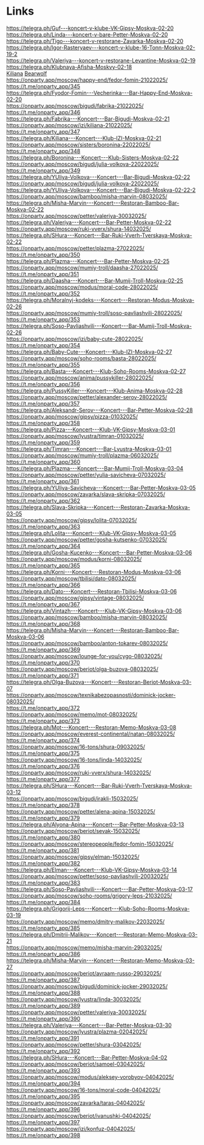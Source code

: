 
# Links
<a href="https://telegra.ph/Guf---koncert-v-klube-VK-Gipsy-Moskva-02-20" target="_blank">https://telegra.ph/Guf---koncert-v-klube-VK-Gipsy-Moskva-02-20</a><br>
<a href="https://telegra.ph/Linda---koncert-v-bare-Petter-Moskva-02-20" target="_blank">https://telegra.ph/Linda---koncert-v-bare-Petter-Moskva-02-20</a><br>
<a href="https://telegra.ph/Tigo---koncert-v-restorane-Zavarka-Moskva-02-20" target="_blank">https://telegra.ph/Tigo---koncert-v-restorane-Zavarka-Moskva-02-20</a><br>
<a href="https://telegra.ph/Igor-Rasteryaev---koncert-v-klube-16-Tonn-Moskva-02-19-2" target="_blank">https://telegra.ph/Igor-Rasteryaev---koncert-v-klube-16-Tonn-Moskva-02-19-2</a><br>
<a href="https://telegra.ph/Valeriya---koncert-v-restorane-Levantine-Moskva-02-19" target="_blank">https://telegra.ph/Valeriya---koncert-v-restorane-Levantine-Moskva-02-19</a><br>
<a href="https://telegra.ph/Klubnaya-Afisha-Moskvy-02-18" target="_blank">https://telegra.ph/Klubnaya-Afisha-Moskvy-02-18</a><br>
<a href="https://onparty.app/artist/kiliana/" target="_blank">Kiliana</a> <a href="https://onparty.app/artist/bearwolf/" target="_blank">Bearwolf</a><br>
<a href="https://onparty.app/moscow/happy-end/fedor-fomin-21022025/" target="_blank">https://onparty.app/moscow/happy-end/fedor-fomin-21022025/</a><br>
    <a href="https://t.me/onparty_app/345" target="_blank">https://t.me/onparty_app/345</a><br>
    <a href="https://telegra.ph/Fyodor-Fomin---Vecherinka---Bar-Happy-End-Moskva-02-20" target="_blank">https://telegra.ph/Fyodor-Fomin---Vecherinka---Bar-Happy-End-Moskva-02-20</a><br>
    <a href="https://onparty.app/moscow/bigudi/fabrika-21022025/" target="_blank">https://onparty.app/moscow/bigudi/fabrika-21022025/</a><br>
    <a href="https://t.me/onparty_app/346" target="_blank">https://t.me/onparty_app/346</a><br>
    <a href="https://telegra.ph/Fabrika---Koncert---Bar-Bigudi-Moskva-02-21" target="_blank">https://telegra.ph/Fabrika---Koncert---Bar-Bigudi-Moskva-02-21</a><br>
    <a href="https://onparty.app/moscow/izi/kiliana-21022025/" target="_blank">https://onparty.app/moscow/izi/kiliana-21022025/</a><br>
    <a href="https://t.me/onparty_app/347" target="_blank">https://t.me/onparty_app/347</a><br>
    <a href="https://telegra.ph/Kiliana---Koncert---Klub-IZI-Moskva-02-21" target="_blank">https://telegra.ph/Kiliana---Koncert---Klub-IZI-Moskva-02-21</a><br>
    <a href="https://onparty.app/moscow/sisters/boronina-22022025/" target="_blank">https://onparty.app/moscow/sisters/boronina-22022025/</a><br>
    <a href="https://t.me/onparty_app/348" target="_blank">https://t.me/onparty_app/348</a><br>
    <a href="https://telegra.ph/Boronina---Koncert---Klub-Sisters-Moskva-02-22" target="_blank">https://telegra.ph/Boronina---Koncert---Klub-Sisters-Moskva-02-22</a><br>
    <a href="https://onparty.app/moscow/bigudi/julia-volkova-22022025/" target="_blank">https://onparty.app/moscow/bigudi/julia-volkova-22022025/</a><br>
    <a href="https://t.me/onparty_app/349" target="_blank">https://t.me/onparty_app/349</a><br>
    <a href="https://telegra.ph/YUliya-Volkova---Koncert---Bar-Bigudi-Moskva-02-22" target="_blank">https://telegra.ph/YUliya-Volkova---Koncert---Bar-Bigudi-Moskva-02-22</a><br>
    <a href="https://onparty.app/moscow/bigudi/julia-volkova-22022025/" target="_blank">https://onparty.app/moscow/bigudi/julia-volkova-22022025/</a><br>
    <a href="https://telegra.ph/YUliya-Volkova---Koncert---Bar-Bigudi-Moskva-02-22-2" target="_blank">https://telegra.ph/YUliya-Volkova---Koncert---Bar-Bigudi-Moskva-02-22-2</a><br>
    <a href="https://onparty.app/moscow/bamboo/misha-marvin-08032025/" target="_blank">https://onparty.app/moscow/bamboo/misha-marvin-08032025/</a><br>
    <a href="https://telegra.ph/Misha-Marvin---Koncert---Restoran-Bamboo-Bar-Moskva-02-22" target="_blank">https://telegra.ph/Misha-Marvin---Koncert---Restoran-Bamboo-Bar-Moskva-02-22</a><br>
    <a href="https://onparty.app/moscow/petter/valeriya-30032025/" target="_blank">https://onparty.app/moscow/petter/valeriya-30032025/</a><br>
    <a href="https://telegra.ph/Valeriya---Koncert---Bar-Petter-Moskva-02-22" target="_blank">https://telegra.ph/Valeriya---Koncert---Bar-Petter-Moskva-02-22</a><br>
    <a href="https://onparty.app/moscow/ruki-vverx/shura-14032025/" target="_blank">https://onparty.app/moscow/ruki-vverx/shura-14032025/</a><br>
    <a href="https://telegra.ph/SHura---Koncert---Bar-Ruki-Vverh-Tverskaya-Moskva-02-22" target="_blank">https://telegra.ph/SHura---Koncert---Bar-Ruki-Vverh-Tverskaya-Moskva-02-22</a><br>
    <a href="https://onparty.app/moscow/petter/plazma-27022025/" target="_blank">https://onparty.app/moscow/petter/plazma-27022025/</a><br>
    <a href="https://t.me/onparty_app/350" target="_blank">https://t.me/onparty_app/350</a><br>
    <a href="https://telegra.ph/Plazma---Koncert---Bar-Petter-Moskva-02-25" target="_blank">https://telegra.ph/Plazma---Koncert---Bar-Petter-Moskva-02-25</a><br>
    <a href="https://onparty.app/moscow/mumiy-troll/daasha-27022025/" target="_blank">https://onparty.app/moscow/mumiy-troll/daasha-27022025/</a><br>
    <a href="https://t.me/onparty_app/351" target="_blank">https://t.me/onparty_app/351</a><br>
    <a href="https://telegra.ph/Daasha---Koncert---Bar-Mumij-Troll-Moskva-02-25" target="_blank">https://telegra.ph/Daasha---Koncert---Bar-Mumij-Troll-Moskva-02-25</a><br>
    <a href="https://onparty.app/moscow/modus/moral-code-28022025/" target="_blank">https://onparty.app/moscow/modus/moral-code-28022025/</a><br>
    <a href="https://t.me/onparty_app/352" target="_blank">https://t.me/onparty_app/352</a><br>
    <a href="https://telegra.ph/Moralnyj-kodeks---Koncert---Restoran-Modus-Moskva-02-26" target="_blank">https://telegra.ph/Moralnyj-kodeks---Koncert---Restoran-Modus-Moskva-02-26</a><br>
    <a href="https://onparty.app/moscow/mumiy-troll/soso-pavliashvili-28022025/" target="_blank">https://onparty.app/moscow/mumiy-troll/soso-pavliashvili-28022025/</a><br>
    <a href="https://t.me/onparty_app/353" target="_blank">https://t.me/onparty_app/353</a><br>
    <a href="https://telegra.ph/Soso-Pavliashvili---Koncert---Bar-Mumij-Troll-Moskva-02-26" target="_blank">https://telegra.ph/Soso-Pavliashvili---Koncert---Bar-Mumij-Troll-Moskva-02-26</a><br>
    <a href="https://onparty.app/moscow/izi/baby-cute-28022025/" target="_blank">https://onparty.app/moscow/izi/baby-cute-28022025/</a><br>
    <a href="https://t.me/onparty_app/354" target="_blank">https://t.me/onparty_app/354</a><br>
    <a href="https://telegra.ph/Baby-Cute---Koncert---Klub-IZI-Moskva-02-27" target="_blank">https://telegra.ph/Baby-Cute---Koncert---Klub-IZI-Moskva-02-27</a><br>
    <a href="https://onparty.app/moscow/soho-rooms/basta-28022025/" target="_blank">https://onparty.app/moscow/soho-rooms/basta-28022025/</a><br>
    <a href="https://t.me/onparty_app/355" target="_blank">https://t.me/onparty_app/355</a><br>
    <a href="https://telegra.ph/Basta---Koncert---Klub-Soho-Rooms-Moskva-02-27" target="_blank">https://telegra.ph/Basta---Koncert---Klub-Soho-Rooms-Moskva-02-27</a><br>
    <a href="https://onparty.app/moscow/anima/pussykiller-28022025/" target="_blank">https://onparty.app/moscow/anima/pussykiller-28022025/</a><br>
    <a href="https://t.me/onparty_app/356" target="_blank">https://t.me/onparty_app/356</a><br>
    <a href="https://telegra.ph/PussyKiller---Koncert---Klub-Anima-Moskva-02-28" target="_blank">https://telegra.ph/PussyKiller---Koncert---Klub-Anima-Moskva-02-28</a><br>
    <a href="https://onparty.app/moscow/petter/alexander-serov-28022025/" target="_blank">https://onparty.app/moscow/petter/alexander-serov-28022025/</a><br>
    <a href="https://t.me/onparty_app/357" target="_blank">https://t.me/onparty_app/357</a><br>
    <a href="https://telegra.ph/Aleksandr-Serov---Koncert---Bar-Petter-Moskva-02-28" target="_blank">https://telegra.ph/Aleksandr-Serov---Koncert---Bar-Petter-Moskva-02-28</a><br>
    <a href="https://onparty.app/moscow/gipsy/pizza-01032025/" target="_blank">https://onparty.app/moscow/gipsy/pizza-01032025/</a><br>
    <a href="https://t.me/onparty_app/358" target="_blank">https://t.me/onparty_app/358</a><br>
    <a href="https://telegra.ph/Pizza---Koncert---Klub-VK-Gipsy-Moskva-03-01" target="_blank">https://telegra.ph/Pizza---Koncert---Klub-VK-Gipsy-Moskva-03-01</a><br>
    <a href="https://onparty.app/moscow/lyustra/timran-01032025/" target="_blank">https://onparty.app/moscow/lyustra/timran-01032025/</a><br>
    <a href="https://t.me/onparty_app/359" target="_blank">https://t.me/onparty_app/359</a><br>
    <a href="https://telegra.ph/Timran---Koncert---Bar-Lyustra-Moskva-03-01" target="_blank">https://telegra.ph/Timran---Koncert---Bar-Lyustra-Moskva-03-01</a><br>
    <a href="https://onparty.app/moscow/mumiy-troll/plazma-06032025/" target="_blank">https://onparty.app/moscow/mumiy-troll/plazma-06032025/</a><br>
    <a href="https://t.me/onparty_app/360" target="_blank">https://t.me/onparty_app/360</a><br>
    <a href="https://telegra.ph/Plazma---Koncert---Bar-Mumij-Troll-Moskva-03-04" target="_blank">https://telegra.ph/Plazma---Koncert---Bar-Mumij-Troll-Moskva-03-04</a><br>
    <a href="https://onparty.app/moscow/petter/yulia-savicheva-07032025/" target="_blank">https://onparty.app/moscow/petter/yulia-savicheva-07032025/</a><br>
    <a href="https://t.me/onparty_app/361" target="_blank">https://t.me/onparty_app/361</a><br>
    <a href="https://telegra.ph/YUliya-Savicheva---Koncert---Bar-Petter-Moskva-03-05" target="_blank">https://telegra.ph/YUliya-Savicheva---Koncert---Bar-Petter-Moskva-03-05</a><br>
    <a href="https://onparty.app/moscow/zavarka/slava-skripka-07032025/" target="_blank">https://onparty.app/moscow/zavarka/slava-skripka-07032025/</a><br>
    <a href="https://t.me/onparty_app/362" target="_blank">https://t.me/onparty_app/362</a><br>
    <a href="https://telegra.ph/Slava-Skripka---Koncert---Restoran-Zavarka-Moskva-03-05" target="_blank">https://telegra.ph/Slava-Skripka---Koncert---Restoran-Zavarka-Moskva-03-05</a><br>
    <a href="https://onparty.app/moscow/gipsy/lolita-07032025/" target="_blank">https://onparty.app/moscow/gipsy/lolita-07032025/</a><br>
    <a href="https://t.me/onparty_app/363" target="_blank">https://t.me/onparty_app/363</a><br>
    <a href="https://telegra.ph/Lolita---Koncert---Klub-VK-Gipsy-Moskva-03-05" target="_blank">https://telegra.ph/Lolita---Koncert---Klub-VK-Gipsy-Moskva-03-05</a><br>
    <a href="https://onparty.app/moscow/petter/gosha-kutsenko-07032025/" target="_blank">https://onparty.app/moscow/petter/gosha-kutsenko-07032025/</a><br>
    <a href="https://t.me/onparty_app/364" target="_blank">https://t.me/onparty_app/364</a><br>
    <a href="https://telegra.ph/Gosha-Kucenko---Koncert---Bar-Petter-Moskva-03-06" target="_blank">https://telegra.ph/Gosha-Kucenko---Koncert---Bar-Petter-Moskva-03-06</a><br>
    <a href="https://onparty.app/moscow/modus/korni-08032025/" target="_blank">https://onparty.app/moscow/modus/korni-08032025/</a><br>
    <a href="https://t.me/onparty_app/365" target="_blank">https://t.me/onparty_app/365</a><br>
    <a href="https://telegra.ph/Korni---Koncert---Restoran-Modus-Moskva-03-06" target="_blank">https://telegra.ph/Korni---Koncert---Restoran-Modus-Moskva-03-06</a><br>
    <a href="https://onparty.app/moscow/tbilisi/dato-08032025/" target="_blank">https://onparty.app/moscow/tbilisi/dato-08032025/</a><br>
    <a href="https://t.me/onparty_app/366" target="_blank">https://t.me/onparty_app/366</a><br>
    <a href="https://telegra.ph/Dato---Koncert---Restoran-Tbilisi-Moskva-03-06" target="_blank">https://telegra.ph/Dato---Koncert---Restoran-Tbilisi-Moskva-03-06</a><br>
    <a href="https://onparty.app/moscow/gipsy/vintage-08032025/" target="_blank">https://onparty.app/moscow/gipsy/vintage-08032025/</a><br>
    <a href="https://t.me/onparty_app/367" target="_blank">https://t.me/onparty_app/367</a><br>
    <a href="https://telegra.ph/Vintazh---Koncert---Klub-VK-Gipsy-Moskva-03-06" target="_blank">https://telegra.ph/Vintazh---Koncert---Klub-VK-Gipsy-Moskva-03-06</a><br>
    <a href="https://onparty.app/moscow/bamboo/misha-marvin-08032025/" target="_blank">https://onparty.app/moscow/bamboo/misha-marvin-08032025/</a><br>
    <a href="https://t.me/onparty_app/368" target="_blank">https://t.me/onparty_app/368</a><br>
    <a href="https://telegra.ph/Misha-Marvin---Koncert---Restoran-Bamboo-Bar-Moskva-03-06" target="_blank">https://telegra.ph/Misha-Marvin---Koncert---Restoran-Bamboo-Bar-Moskva-03-06</a><br>
    <a href="https://onparty.app/moscow/bamboo/anton-tokarev-08032025/" target="_blank">https://onparty.app/moscow/bamboo/anton-tokarev-08032025/</a><br>
    <a href="https://t.me/onparty_app/369" target="_blank">https://t.me/onparty_app/369</a><br>
    <a href="https://onparty.app/moscow/lounge-for-you/cygo-08032025/" target="_blank">https://onparty.app/moscow/lounge-for-you/cygo-08032025/</a><br>
    <a href="https://t.me/onparty_app/370" target="_blank">https://t.me/onparty_app/370</a><br>
    <a href="https://onparty.app/moscow/beriot/olga-buzova-08032025/" target="_blank">https://onparty.app/moscow/beriot/olga-buzova-08032025/</a><br>
    <a href="https://t.me/onparty_app/371" target="_blank">https://t.me/onparty_app/371</a><br>
    <a href="https://telegra.ph/Olga-Buzova---Koncert---Restoran-Beriot-Moskva-03-07" target="_blank">https://telegra.ph/Olga-Buzova---Koncert---Restoran-Beriot-Moskva-03-07</a><br>
    <a href="https://onparty.app/moscow/texnikabezopasnosti/dominick-jocker-08032025/" target="_blank">https://onparty.app/moscow/texnikabezopasnosti/dominick-jocker-08032025/</a><br>
    <a href="https://t.me/onparty_app/372" target="_blank">https://t.me/onparty_app/372</a><br>
    <a href="https://onparty.app/moscow/memo/mot-08032025/" target="_blank">https://onparty.app/moscow/memo/mot-08032025/</a><br>
    <a href="https://t.me/onparty_app/373" target="_blank">https://t.me/onparty_app/373</a><br>
    <a href="https://telegra.ph/Mot---Koncert---Restoran-Memo-Moskva-03-08" target="_blank">https://telegra.ph/Mot---Koncert---Restoran-Memo-Moskva-03-08</a><br>
    <a href="https://onparty.app/moscow/everest-continental/natan-08032025/" target="_blank">https://onparty.app/moscow/everest-continental/natan-08032025/</a><br>
    <a href="https://t.me/onparty_app/374" target="_blank">https://t.me/onparty_app/374</a><br>
    <a href="https://onparty.app/moscow/16-tons/shura-09032025/" target="_blank">https://onparty.app/moscow/16-tons/shura-09032025/</a><br>
    <a href="https://t.me/onparty_app/375" target="_blank">https://t.me/onparty_app/375</a><br>
    <a href="https://onparty.app/moscow/16-tons/linda-14032025/" target="_blank">https://onparty.app/moscow/16-tons/linda-14032025/</a><br>
    <a href="https://t.me/onparty_app/376" target="_blank">https://t.me/onparty_app/376</a><br>
    <a href="https://onparty.app/moscow/ruki-vverx/shura-14032025/" target="_blank">https://onparty.app/moscow/ruki-vverx/shura-14032025/</a><br>
    <a href="https://t.me/onparty_app/377" target="_blank">https://t.me/onparty_app/377</a><br>
    <a href="https://telegra.ph/SHura---Koncert---Bar-Ruki-Vverh-Tverskaya-Moskva-03-12" target="_blank">https://telegra.ph/SHura---Koncert---Bar-Ruki-Vverh-Tverskaya-Moskva-03-12</a><br>
    <a href="https://onparty.app/moscow/bigudi/irakli-15032025/" target="_blank">https://onparty.app/moscow/bigudi/irakli-15032025/</a><br>
    <a href="https://t.me/onparty_app/378" target="_blank">https://t.me/onparty_app/378</a><br>
    <a href="https://onparty.app/moscow/petter/alena-apina-15032025/" target="_blank">https://onparty.app/moscow/petter/alena-apina-15032025/</a><br>
    <a href="https://t.me/onparty_app/379" target="_blank">https://t.me/onparty_app/379</a><br>
    <a href="https://telegra.ph/Alyona-Apina---Koncert---Bar-Petter-Moskva-03-13" target="_blank">https://telegra.ph/Alyona-Apina---Koncert---Bar-Petter-Moskva-03-13</a><br>
    <a href="https://onparty.app/moscow/beriot/sevak-15032025/" target="_blank">https://onparty.app/moscow/beriot/sevak-15032025/</a><br>
    <a href="https://t.me/onparty_app/380" target="_blank">https://t.me/onparty_app/380</a><br>
    <a href="https://onparty.app/moscow/stereopeople/fedor-fomin-15032025/" target="_blank">https://onparty.app/moscow/stereopeople/fedor-fomin-15032025/</a><br>
    <a href="https://t.me/onparty_app/381" target="_blank">https://t.me/onparty_app/381</a><br>
    <a href="https://onparty.app/moscow/gipsy/elman-15032025/" target="_blank">https://onparty.app/moscow/gipsy/elman-15032025/</a><br>
    <a href="https://t.me/onparty_app/382" target="_blank">https://t.me/onparty_app/382</a><br>
    <a href="https://telegra.ph/Elman---Koncert---Klub-VK-Gipsy-Moskva-03-14" target="_blank">https://telegra.ph/Elman---Koncert---Klub-VK-Gipsy-Moskva-03-14</a><br>
    <a href="https://onparty.app/moscow/petter/soso-pavliashvili-20032025/" target="_blank">https://onparty.app/moscow/petter/soso-pavliashvili-20032025/</a><br>
    <a href="https://t.me/onparty_app/383" target="_blank">https://t.me/onparty_app/383</a><br>
    <a href="https://telegra.ph/Soso-Pavliashvili---Koncert---Bar-Petter-Moskva-03-17" target="_blank">https://telegra.ph/Soso-Pavliashvili---Koncert---Bar-Petter-Moskva-03-17</a><br>
    <a href="https://onparty.app/moscow/soho-rooms/grigory-leps-21032025/" target="_blank">https://onparty.app/moscow/soho-rooms/grigory-leps-21032025/</a><br>
    <a href="https://t.me/onparty_app/384" target="_blank">https://t.me/onparty_app/384</a><br>
    <a href="https://telegra.ph/Grigorij-Leps---Koncert---Klub-Soho-Rooms-Moskva-03-19" target="_blank">https://telegra.ph/Grigorij-Leps---Koncert---Klub-Soho-Rooms-Moskva-03-19</a><br>
    <a href="https://onparty.app/moscow/memo/dmitry-malikov-22032025/" target="_blank">https://onparty.app/moscow/memo/dmitry-malikov-22032025/</a><br>
    <a href="https://t.me/onparty_app/385" target="_blank">https://t.me/onparty_app/385</a><br>
    <a href="https://telegra.ph/Dmitrii-Malikov---Koncert---Restoran-Memo-Moskva-03-21" target="_blank">https://telegra.ph/Dmitrii-Malikov---Koncert---Restoran-Memo-Moskva-03-21</a><br>
    <a href="https://onparty.app/moscow/memo/misha-marvin-29032025/" target="_blank">https://onparty.app/moscow/memo/misha-marvin-29032025/</a><br>
    <a href="https://t.me/onparty_app/386" target="_blank">https://t.me/onparty_app/386</a><br>
    <a href="https://telegra.ph/Misha-Marvin---Koncert---Restoran-Memo-Moskva-03-27" target="_blank">https://telegra.ph/Misha-Marvin---Koncert---Restoran-Memo-Moskva-03-27</a><br>
    <a href="https://onparty.app/moscow/beriot/avraam-russo-29032025/" target="_blank">https://onparty.app/moscow/beriot/avraam-russo-29032025/</a><br>
    <a href="https://t.me/onparty_app/387" target="_blank">https://t.me/onparty_app/387</a><br>
    <a href="https://onparty.app/moscow/bigudi/dominick-jocker-29032025/" target="_blank">https://onparty.app/moscow/bigudi/dominick-jocker-29032025/</a><br>
    <a href="https://t.me/onparty_app/388" target="_blank">https://t.me/onparty_app/388</a><br>
    <a href="https://onparty.app/moscow/lyustra/linda-30032025/" target="_blank">https://onparty.app/moscow/lyustra/linda-30032025/</a><br>
    <a href="https://t.me/onparty_app/389" target="_blank">https://t.me/onparty_app/389</a><br>
    <a href="https://onparty.app/moscow/petter/valeriya-30032025/" target="_blank">https://onparty.app/moscow/petter/valeriya-30032025/</a><br>
    <a href="https://t.me/onparty_app/390" target="_blank">https://t.me/onparty_app/390</a><br>
    <a href="https://telegra.ph/Valeriya---Koncert---Bar-Petter-Moskva-03-30" target="_blank">https://telegra.ph/Valeriya---Koncert---Bar-Petter-Moskva-03-30</a><br>
    <a href="https://onparty.app/moscow/lyustra/plazma-02042025/" target="_blank">https://onparty.app/moscow/lyustra/plazma-02042025/</a><br>
    <a href="https://t.me/onparty_app/391" target="_blank">https://t.me/onparty_app/391</a><br>
    <a href="https://onparty.app/moscow/petter/shura-03042025/" target="_blank">https://onparty.app/moscow/petter/shura-03042025/</a><br>
    <a href="https://t.me/onparty_app/392" target="_blank">https://t.me/onparty_app/392</a><br>
    <a href="https://telegra.ph/SHura---Koncert---Bar-Petter-Moskva-04-02" target="_blank">https://telegra.ph/SHura---Koncert---Bar-Petter-Moskva-04-02</a><br>
    <a href="https://onparty.app/moscow/beriot/samoel-03042025/" target="_blank">https://onparty.app/moscow/beriot/samoel-03042025/</a><br>
    <a href="https://t.me/onparty_app/393" target="_blank">https://t.me/onparty_app/393</a><br>
    <a href="https://onparty.app/moscow/modus/aleksey-vorobyov-04042025/" target="_blank">https://onparty.app/moscow/modus/aleksey-vorobyov-04042025/</a><br>
    <a href="https://t.me/onparty_app/394" target="_blank">https://t.me/onparty_app/394</a><br>
    <a href="https://onparty.app/moscow/16-tons/moral-code-04042025/" target="_blank">https://onparty.app/moscow/16-tons/moral-code-04042025/</a><br>
    <a href="https://t.me/onparty_app/395" target="_blank">https://t.me/onparty_app/395</a><br>
    <a href="https://onparty.app/moscow/zavarka/taras-04042025/" target="_blank">https://onparty.app/moscow/zavarka/taras-04042025/</a><br>
    <a href="https://t.me/onparty_app/396" target="_blank">https://t.me/onparty_app/396</a><br>
    <a href="https://onparty.app/moscow/beriot/ivanushki-04042025/" target="_blank">https://onparty.app/moscow/beriot/ivanushki-04042025/</a><br>
    <a href="https://t.me/onparty_app/397" target="_blank">https://t.me/onparty_app/397</a><br>
    <a href="https://onparty.app/moscow/izi/konfuz-04042025/" target="_blank">https://onparty.app/moscow/izi/konfuz-04042025/</a><br>
    <a href="https://t.me/onparty_app/398" target="_blank">https://t.me/onparty_app/398</a><br>
    